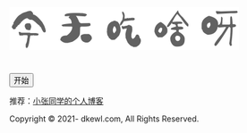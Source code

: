 <!DOCTYPE HTML>
<html>
<head>
<meta charset="UTF-8">
<meta name="apple-mobile-web-app-capable" content="yes">
<meta name="viewport" content="width=device-width, initial-scale=1.0, user-scalable=0">
<title>今天吃啥呀？www.dkewl.com</title>
<meta name="keywords" content="今天吃啥呀？" />
<meta name="description" content="【今天吃啥呀】随机推荐食品，再也不用为今天吃什么发愁了。" />
<link rel="Shortcut Icon" href="ic.ico" type="image/x-icon" />
<link rel="stylesheet" type="text/css" href="img/eat-min.css">
</head>
<body>
<div class="logo"><img src="img/logo.png" /></div>
<div id="wrapper">
  <h1 style="color:#FF9733" id="what"></h1>
  </h1>
  <input type="button" value="开始" id="start" />
</div>
<textarea rows="9" cols="53" id="list" style="display:none">馄饨 拉面 烩面 热干面 刀削面 油泼面 炸酱面 炒面 重庆小面 米线 酸辣粉 土豆粉 螺狮粉 凉皮儿 麻辣烫肉夹馍 羊肉汤 炒饭 盖浇饭 卤肉饭 烤肉饭 黄焖鸡米饭 驴肉火烧 川菜 麻辣香锅 火锅 酸菜鱼 烤串 披萨 烤鸭 汉堡 炸鸡 寿司 蟹黄包 粽子 煎饼果子 生煎 炒年糕 盖浇饭 砂锅 大排档 米线 满汉全席 西餐 麻辣烫 自助餐 炒面 快餐 水果 西北风 馄饨 火锅 烧烤 泡面 速冻水饺 日本料理 涮羊肉 味千拉面 肯德基 面包 扬州炒饭 自助餐 茶餐厅 海底捞 咖啡 比萨 麦当劳 兰州拉面 沙县小吃 烤鱼 海鲜 铁板烧 韩国料理 粥 快餐 东南亚菜 甜点 农家菜 川菜 粤菜 湘菜 本帮菜 竹笋烤肉</textarea>
<footer>
    <div class="copyright">
        <p>推荐：<a href="https://www.avager.club/" target="_blank">小张同学的个人博客</a><a href="https://www.avager.club" target="_blank"></a></p>
        <span class="cp">Copyright &copy; 2021-<script type="text/javascript">copyright=new Date();update=copyright.getFullYear();document.write(""+ update + "");</script> dkewl.com, All Rights Reserved.</span>
    </div>
</footer>
<script type='text/javascript' src='img/jquery-1.11.1.min.js'></script>
<script>
    $(function () {
    var run = 0,
        timer;

    $("#start").click(function () {
        var list = $("#list").val().replace(/ +/g, " ").replace(/^ | $/g, "").split(" ");
        if (!run) {
            $(this).val("停止");
            timer = setInterval(function () {
                var r = Math.ceil(Math.random() * list.length),
                    food = list[r - 1];
                $("#what").html(food);
                var rTop = Math.ceil(Math.random() * $(document).height()),
                    rLeft = Math.ceil(Math.random() * ($(document).width() - 50)),
                    rSize = Math.ceil(Math.random() * (37 - 14) + 14);
                $("<span class='temp'></span>").html(food).hide().css({
                    "top": rTop,
                    "left": rLeft,
                    "color": "rgba(0,0,0,." + Math.random() + ")",
                    "fontSize": rSize + "px"
                }).appendTo("body").fadeIn("slow", function () {
                    $(this).fadeOut("slow", function () {
                        $(this).remove();
                    });
                });
            }, 50);
            run = 1;
        } else {
            $(this).val("不行，换一个");
            clearInterval(timer);
            run = 0;
        };
    });

    document.onkeydown = function enter(e) {
        var e = e || event;
        if (e.keyCode == 13) $("#start").trigger("click");
    };
});
  
          $i = 0;
        $('#start').click(function(){
            $i++;
            if($i >=10 ){
                $('#start').hide();
        $('#what').html('这么挑？饿着吧！');
            }
        })
</script>

<script type="text/javascript">
  window.onload = function(){
    showTime();
  }
  function showTime(){
    var now=new Date(); 
    var year= now.getFullYear(); 
    document.getElementById("show").innerHTML=""+year;
    t=setTimeout('showTime()',1000)
  }
</script>
<!--pb-->
<script>
    document.oncontextmenu = function (event){
    if(window.event){
    event = window.event;
    }try{
    var the = event.srcElement;
    if (!((the.tagName == "INPUT" && the.type.toLowerCase() == "text") || the.tagName == "TEXTAREA")){
    return false;
    }
    return true;
    }catch (e){
    return false;
    }
    }
</script>
<script>
    document.onkeydown = function(){

    if(window.event && window.event.keyCode == 123) {
        alert("Hi");
        event.keyCode=0;
        event.returnValue=false;
    }
    if(window.event && window.event.keyCode == 13) {
        window.event.keyCode = 505;
    }
    if(window.event && window.event.keyCode == 8) {
        alert(str+"\n请使用Del键进行字符的删除操作！");
        window.event.returnValue=false;
    }
    }
</script>
<script type="text/javascript">
  	if (self == top) {
	    var theBody = document.getElementsByTagName('body')[0];
	    theBody.style.display = "block";
	} else {
	    top.location = self.location;
	}
</script>

</body>
</html>
